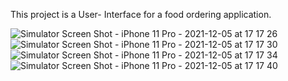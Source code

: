 This project is a User- Interface for a food ordering application.

![Simulator Screen Shot - iPhone 11 Pro - 2021-12-05 at 17 17 26](https://user-images.githubusercontent.com/66485679/144745397-7a58b4f2-eb0c-4f70-a807-f1146ab8c05e.png)
![Simulator Screen Shot - iPhone 11 Pro - 2021-12-05 at 17 17 30](https://user-images.githubusercontent.com/66485679/144745405-e0ba5665-0b10-4faf-8743-45d19b474e63.png)
![Simulator Screen Shot - iPhone 11 Pro - 2021-12-05 at 17 17 34](https://user-images.githubusercontent.com/66485679/144745407-91732689-6de2-4f91-805b-63ec233eed54.png)
![Simulator Screen Shot - iPhone 11 Pro - 2021-12-05 at 17 17 40](https://user-images.githubusercontent.com/66485679/144745414-89a79a4e-7a03-4b69-bece-d7cc9540f3fc.png)
